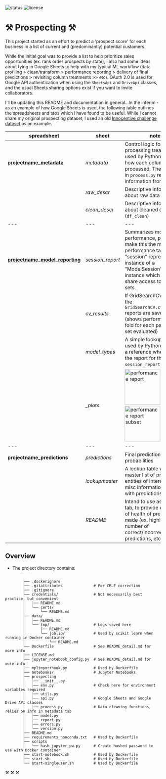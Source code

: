 ![status](https://img.shields.io/badge/status-wip-lightgrey.svg) ![license](https://img.shields.io/badge/license-MIT-blue.svg)

<!-- 
![docker pulls](https://img.shields.io/docker/pulls/jupyter/base-notebook.svg) ![docker stars](https://img.shields.io/docker/stars/jupyter/base-notebook.svg) [![](https://images.microbadger.com/badges/image/jupyter/base-notebook.svg)](https://microbadger.com/images/jupyter/base-notebook "jupyter/base-notebook image metadata")
-->

# &#x2692; Prospecting &#x2692; <!-- &#9874; -->

This project started as an effort to predict a 'prospect score' for each business in a list of current and (predominantly) potential customers. 

While the initial goal was to provide a list to help prioritize sales opportunities (ex. rank order prospects by state), I also had some ideas about tying in Google Sheets to help with my typical ML workflow (data profiling > clean/transform > performance reporting > delivery of final predictions > revisiting column treatments >> etc). OAuth 2.0 is used for Google API authentication when using the `SheetsApi` and `DriveApi` classes, and the usual Sheets sharing options exist if you want to invite collaborators.

I'll be updating this README and documentation in general...In the interim - as an example of how Google Sheets is used, the following table outlines the spreadsheets and tabs which I have found to be useful. While I cannot share my original prospecting dataset, I used an old [Innocentive challenge dataset](https://github.com/reidbradley/prospecting/blob/master/data/README.md) as an example.

| spreadsheet | sheet | note
| --- | --- | ---
| [**projectname_metadata**](https://docs.google.com/spreadsheets/d/17R9V5tefzFzMXBi2i9SOybhqwzF7PSlse9OO99BfDxQ/) | _metadata_ | Control logic for column processing treatments; used by Python to inform how each column is processed. The functions in `process.py` rely on information from this tab.
|  | _raw_descr_ | Descriptive information about raw data (`df_raw`)
|  | _clean_descr_ | Descriptive information about cleaned dataset (`df_clean`)
| --- | --- | ---
| [**projectname_model_reporting**](https://docs.google.com/spreadsheets/d/1dG5lQfqthqshz45Rs94VLSSWmSrS60b1iw7cT4Rqevs/) | _session_report_ | Summarizes model performance, plan to make this the main performance tab. A "session" represents an instance of a "ModelSession" class instance which is used to share access to train/test sets.
|  | _cv_results_ | If GridSearchCV is used, the `GridSearchCV.cv_results_` reports are saved here (shows performance by fold for each parameter set evaluated)
|  | _model_types_ | A simple lookup table, used by Python script as a reference when building the report for the `session_report` tab
|  | _\_plots_ | <a href="https://docs.google.com/spreadsheets/d/1dG5lQfqthqshz45Rs94VLSSWmSrS60b1iw7cT4Rqevs/pubchart?oid=1358454056&format=interactive"><img src="https://docs.google.com/spreadsheets/d/1dG5lQfqthqshz45Rs94VLSSWmSrS60b1iw7cT4Rqevs/pubchart?oid=1358454056&format=image" alt="performance report" height="115px"></a>&nbsp;<a href="https://docs.google.com/spreadsheets/d/1dG5lQfqthqshz45Rs94VLSSWmSrS60b1iw7cT4Rqevs/pubchart?oid=6448021&format=interactive"><img src="https://docs.google.com/spreadsheets/d/1dG5lQfqthqshz45Rs94VLSSWmSrS60b1iw7cT4Rqevs/pubchart?oid=6448021&format=image" alt="performance report subset" height="115px"></a>
| --- | --- | ---
| **projectname_predictions** | _predictions_ | Final predictions, with probabilities
|  | _lookupmaster_ | A lookup table with master list of prospects / entities of interest, or misc information to join with predictions
|  | _README_ | Intend to use as an FYI tab, to provide overview of health of predictions made (ex. highlight number of correct/incorrect predictions, etc)



<!--
- **prospecting_metadata**
 - _metadata_ - Control logic for column processing treatments; used by Python to inform how each column is processed
 - _raw_descr_ - Descriptive information about raw data (`df_raw`)
 - _clean_descr_ - Descriptive information about cleaned dataset (`df_clean`)

- **prospecting_model_reporting** (data model WIP)
 - _session_report_ - Summarizes model performance, plan to make this the main performance tab. A "session" represents an instance of a "ModelSession" class I created to allow sharing of train/test sets.
 - _cv_results_ - If GridSearchCV is used, the `GridSearchCV.cv_results_` reporting is saved here (shows k-fold performance for each parameter set evaluated)
 - _model_types_ - A simple lookup table, used as a reference when building the report for the `session_report` tab

- **prospecting_predictions**
 - _predictions_ - Final predictions, with probabilities, by firm
 - _prospects_ - Master list of prospects
 - _README_ - Intend to use as an FYI tab, and to provide overview of health of predictions made (ex. highlight number of correct/incorrect predictions, etc)
-->

## Overview

* The project directory contains:
```
        .
        ├── .dockerignore
        ├── .gitattributes              # For CRLF correction
        ├── .gitignore
        ├── credentials/                # Not necessarily best practice, but convenient
        │   ├── README.md
        │   └── certs/
        │       └── README.md
        ├── data/
        │   ├── README.md
        │   └── tmp/                    # Logs saved here
        │       ├── README.md
        │       └── joblib/             # Used by scikit learn when running in Docker container
        │           └── README.md
        ├── Dockerfile                  # See README_detail.md for more info
        ├── LICENSE.md
        ├── jupyter_notebook_config.py  # See README_detail.md for more info
        ├── mplimporthook.py            # Used by Dockerfile
        ├── notebooks/                  # Jupyter Notebooks
        ├── prospecting
        │   ├── __init__.py
        │   ├── env.py                  # Check here for environment variables required
        │   ├── utils.py
        │   ├── api.py                  # Google Sheets and Google Drive API classes
        │   ├── process.py              # Data cleaning functions, relies on info in metadata tab
        │   ├── model.py
        │   ├── report.py
        │   ├── errors.py
        │   └── version.py
        ├── README.md
        ├── requirements_nonconda.txt   # Used by Dockerfile
        ├── scripts
        │   └── hash_jupyter_pw.py      # Create hashed password to use with Docker container
        ├── start-notebook.sh           # Used by Dockerfile
        ├── start.sh                    # Used by Dockerfile
        └── start-singleuser.sh         # Used by Dockerfile
```
&#x2692; &#x2692; &#x2692;
